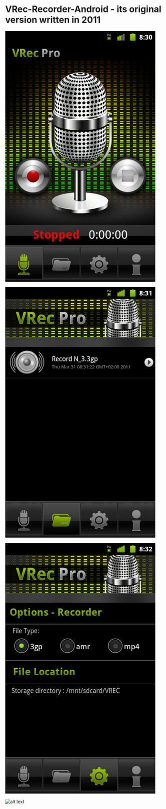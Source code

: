 # VRec-Recorder-Android - its original version written in 2011

![alt text](https://github.com/jviaches/VRec-Recorder-Android/blob/master/Marketing/Screens/screenshot_2.png)

![alt text](https://github.com/jviaches/VRec-Recorder-Android/blob/master/Marketing/Screens/screenshot_4.png)

![alt text](https://github.com/jviaches/VRec-Recorder-Android/blob/master/Marketing/Screens/screenshot_5.png)

![alt text](hhttps://github.com/jviaches/VRec-Recorder-Android/blob/master/Marketing/Screens/screenshot_6.png)
